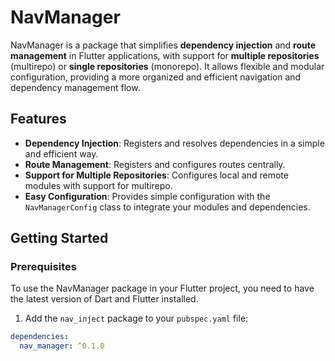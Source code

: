 # NavManager

NavManager is a package that simplifies **dependency injection** and **route management** in Flutter applications, with support for **multiple repositories** (multirepo) or **single repositories** (monorepo). It allows flexible and modular configuration, providing a more organized and efficient navigation and dependency management flow.

## Features

- **Dependency Injection**: Registers and resolves dependencies in a simple and efficient way.
- **Route Management**: Registers and configures routes centrally.
- **Support for Multiple Repositories**: Configures local and remote modules with support for multirepo.
- **Easy Configuration**: Provides simple configuration with the `NavManagerConfig` class to integrate your modules and dependencies.

## Getting Started

### Prerequisites

To use the NavManager package in your Flutter project, you need to have the latest version of Dart and Flutter installed.

1. Add the `nav_inject` package to your `pubspec.yaml` file:

```yaml
dependencies:
  nav_manager: ^0.1.0